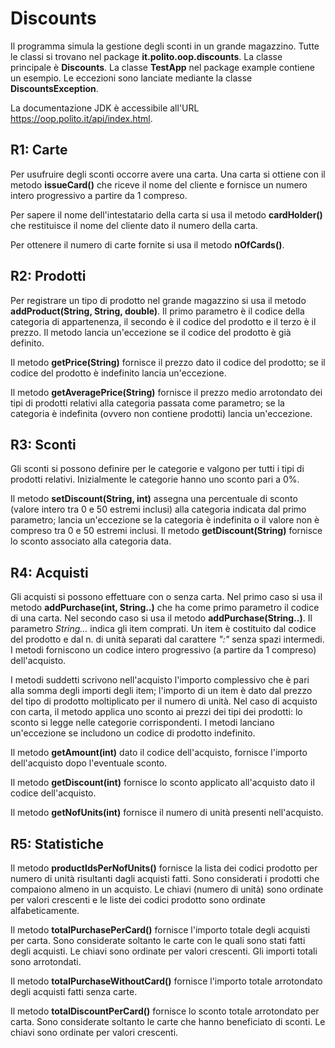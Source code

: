 
# Discounts	

Il programma simula la gestione degli sconti in un grande magazzino.
Tutte le classi si trovano nel package <b>it.polito.oop.discounts</b>. La classe principale
è <b>Discounts</b>. La classe <b>TestApp</b> nel package example contiene un esempio.
Le eccezioni sono lanciate mediante la classe <b>DiscountsException</b>.

La documentazione JDK è accessibile all'URL <a href="https://oop.polito.it/api/index.html">https://oop.polito.it/api/index.html</a>. 



## R1: Carte 

Per usufruire degli sconti occorre avere una carta.
Una carta si ottiene con il metodo <b>issueCard()</b> che riceve il nome del cliente e fornisce un numero intero progressivo a partire da 1 compreso.

Per sapere il nome dell'intestatario della carta si usa il metodo <b>cardHolder()</b> che restituisce il nome del cliente dato il numero della carta.

Per ottenere il numero di carte fornite si usa il metodo <b>nOfCards()</b>.



## R2: Prodotti  


Per registrare un tipo di prodotto nel grande magazzino si usa il metodo  
<b>addProduct(String, String, double)</b>. 
Il primo parametro è il codice della categoria di appartenenza, il secondo è il codice del prodotto 
e il terzo è il prezzo. Il metodo lancia un'eccezione se il codice del prodotto è già definito.

Il metodo  <b>getPrice(String)</b> fornisce il prezzo dato il codice del prodotto; 
se il codice del prodotto è indefinito lancia un'eccezione.

Il metodo  <b>getAveragePrice(String)</b> fornisce il prezzo medio arrotondato 
dei tipi di prodotti relativi alla categoria passata come parametro; 
se la categoria è indefinita (ovvero non contiene prodotti) lancia un'eccezione.



 
## R3: Sconti  

Gli sconti si possono definire per le categorie e valgono per tutti i tipi di prodotti relativi.
Inizialmente le categorie hanno uno sconto pari a 0%.

Il metodo <b>setDiscount(String, int)</b> assegna una percentuale di sconto 
(valore intero tra 0 e 50 estremi inclusi) alla categoria indicata dal primo parametro; 
lancia un'eccezione se la categoria è indefinita o il valore non è compreso tra 0 e 50 estremi inclusi.
Il metodo <b>getDiscount(String)</b> fornisce lo sconto associato alla categoria data.


## R4: Acquisti  


Gli acquisti si possono effettuare con o senza carta. 
Nel primo caso si usa il metodo <b>addPurchase(int, String..)</b>
che ha come primo parametro il codice di una carta. 
Nel secondo caso si usa il metodo  <b>addPurchase(String..)</b>.
Il parametro <i>String...</i> indica gli item comprati. 
Un item è costituito dal codice del prodotto e dal n. di unità separati dal carattere <i>":"</i> 
senza spazi intermedi. 
I metodi  forniscono un codice intero progressivo (a partire da 1 compreso) dell'acquisto.

I metodi suddetti scrivono nell'acquisto l'importo complessivo che è pari alla somma degli importi degli item; 
l'importo di un item è dato dal prezzo del tipo di prodotto moltiplicato per il numero di unità. 
Nel caso di acquisto con carta, il metodo applica uno sconto ai prezzi dei tipi dei prodotti: 
lo sconto si legge nelle categorie corrispondenti.
I metodi lanciano un'eccezione se includono un codice di prodotto indefinito.

Il metodo <b>getAmount(int)</b> dato il codice dell'acquisto, fornisce l'importo dell'acquisto dopo l'eventuale sconto.


Il metodo <b>getDiscount(int)</b> fornisce lo sconto applicato all'acquisto dato il codice dell'acquisto.


Il metodo <b>getNofUnits(int)</b> fornisce il numero di unità presenti nell'acquisto.


## R5: Statistiche  


Il metodo <b>productIdsPerNofUnits()</b> fornisce la lista dei codici prodotto per numero di unità
 risultanti dagli acquisti fatti. Sono considerati i prodotti che compaiono almeno in un acquisto.
 Le chiavi (numero di unità) sono ordinate per valori crescenti e le liste dei codici prodotto 
 sono ordinate alfabeticamente.

Il metodo <b>totalPurchasePerCard()</b> fornisce l'importo totale degli acquisti per carta. 
Sono considerate soltanto le carte con le quali sono stati fatti degli acquisti. 
Le chiavi sono ordinate per valori crescenti. Gli importi totali sono arrotondati.

Il metodo <b>totalPurchaseWithoutCard()</b> fornisce l'importo totale arrotondato 
degli acquisti fatti senza carte.

Il metodo <b>totalDiscountPerCard()</b> fornisce lo sconto totale arrotondato per carta. 
Sono considerate soltanto le carte che hanno beneficiato di sconti. 
Le chiavi sono ordinate per valori crescenti.